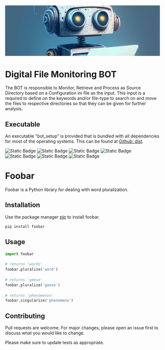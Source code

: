 ![](images/fw_bot_bck.jpeg)

# Digital File Monitoring BOT

The BOT is responsible to Monitor, Retrieve and Process as Source Directory based on a Configuration ini file as the input.
This input is a required to define on the keywords and/or file-type to search on and move the files to respective directories so that they can be given for further analysis.

## Executable

An executable "bot_setup" is provided that is bundled with all dependencies for most of the operating systems. This can be found at <a href="msc_ia_bot/dist#_new">Github: dist</a>.

![Static Badge](https://img.shields.io/badge/python-%3E%3Dv3.10-blue)
![Static Badge](https://img.shields.io/badge/dist-download-pink)
![Static Badge](https://img.shields.io/badge/release-v1.0.0-purple)
![Static Badge](https://img.shields.io/badge/docs-sphinx-purple)
![Static Badge](https://img.shields.io/badge/htmlcov-coverage-yellow)
![Static Badge](https://img.shields.io/badge/test_case-pytest-yellow)
![Static Badge](https://img.shields.io/badge/metrics-radon-yellow)

# Foobar

Foobar is a Python library for dealing with word pluralization.

## Installation

Use the package manager [pip](https://pip.pypa.io/en/stable/) to install foobar.

```bash
pip install foobar
```

## Usage

```python
import foobar

# returns 'words'
foobar.pluralize('word')

# returns 'geese'
foobar.pluralize('goose')

# returns 'phenomenon'
foobar.singularize('phenomena')
```

## Contributing

Pull requests are welcome. For major changes, please open an issue first
to discuss what you would like to change.

Please make sure to update tests as appropriate.
